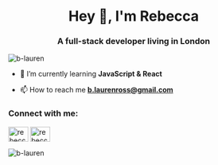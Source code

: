 <h1 align="center">Hey 👋, I'm Rebecca</h1>
<h3 align="center">A full-stack developer living in London</h3>

<p align="left"> <img src="https://komarev.com/ghpvc/?username=b-lauren&label=Profile%20views&color=0e75b6&style=flat" alt="b-lauren" /> </p>

- 🌱 I’m currently learning **JavaScript & React**

- 📫 How to reach me **b.laurenross@gmail.com**

<h3 align="left">Connect with me:</h3>
<p align="left">
<a href="https://linkedin.com/in/rebecca-ross-6a228512a" target="blank"><img align="center" src="https://cdn.jsdelivr.net/npm/simple-icons@3.0.1/icons/linkedin.svg" alt="rebecca-ross-6a228512a" height="30" width="40" /></a>
<a href="https://instagram.com/rebecca_codes" target="blank"><img align="center" src="https://cdn.jsdelivr.net/npm/simple-icons@3.0.1/icons/instagram.svg" alt="rebecca_codes" height="30" width="40" /></a>
</p>

<p><img align="center" src="https://github-readme-streak-stats.herokuapp.com/?user=b-lauren&" alt="b-lauren" /></p>
